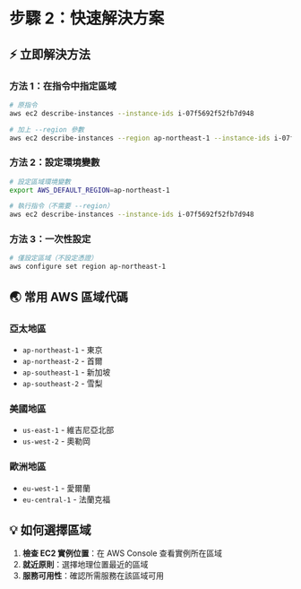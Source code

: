 # 步驟 2：快速解決方案

## ⚡ 立即解決方法

### 方法 1：在指令中指定區域
```bash
# 原指令
aws ec2 describe-instances --instance-ids i-07f5692f52fb7d948

# 加上 --region 參數
aws ec2 describe-instances --region ap-northeast-1 --instance-ids i-07f5692f52fb7d948
```

### 方法 2：設定環境變數
```bash
# 設定區域環境變數
export AWS_DEFAULT_REGION=ap-northeast-1

# 執行指令（不需要 --region）
aws ec2 describe-instances --instance-ids i-07f5692f52fb7d948
```

### 方法 3：一次性設定
```bash
# 僅設定區域（不設定憑證）
aws configure set region ap-northeast-1
```

## 🌏 常用 AWS 區域代碼

### 亞太地區
- `ap-northeast-1` - 東京
- `ap-northeast-2` - 首爾  
- `ap-southeast-1` - 新加坡
- `ap-southeast-2` - 雪梨

### 美國地區
- `us-east-1` - 維吉尼亞北部
- `us-west-2` - 奧勒岡

### 歐洲地區
- `eu-west-1` - 愛爾蘭
- `eu-central-1` - 法蘭克福

## 💡 如何選擇區域
1. **檢查 EC2 實例位置**：在 AWS Console 查看實例所在區域
2. **就近原則**：選擇地理位置最近的區域
3. **服務可用性**：確認所需服務在該區域可用